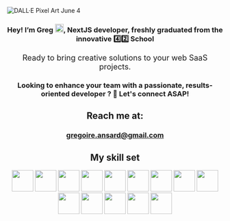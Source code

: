 ![DALL·E Pixel Art June 4](https://github.com/iamgrg/iamgrg/assets/80717523/5e729be4-2429-461e-ab20-d18515b4a3b0)

<div align="center">

<h3>Hey! I’m Greg <img src="https://github.com/iamgrg/iamgrg/assets/80717523/eb2af961-4bdc-4074-a70b-6a846d8a5840" width="20" height="20">, NextJS developer, freshly graduated from the innovative 4️⃣2️⃣ School</h3>
<p style="font-size: 18px;">Ready to bring creative solutions to your web SaaS projects.</p>
<h3> Looking to enhance your team with a passionate, results-oriented developer ? 👀 Let's connect ASAP!</h3>
<h2> Reach me at:</h2>
<h3><a href="mailto:gregoire.ansard@gmail.com">gregoire.ansard@gmail.com</a></h3>
<h2>My skill set</h2>

<img src="https://github.com/iamgrg/iamgrg/assets/80717523/d5621af5-4c79-4e71-853e-808a9c201c06" width="50" height="50">
<img src="https://github.com/iamgrg/iamgrg/assets/80717523/1a977f2e-ed2b-475c-9361-f4c2c4a563a9" width="50" height="50">
<img src="https://github.com/iamgrg/iamgrg/assets/80717523/1e1a6253-c730-4749-99fb-59eb5d294f57" width="50" height="50">
<img src="https://github.com/iamgrg/iamgrg/assets/80717523/eced9f68-0763-4c54-9f1a-2b6af44d2183" width="50" height="50">
<img src="https://github.com/iamgrg/iamgrg/assets/80717523/e1169805-bb56-4843-a149-c736f2e4aea7" width="50" height="50">
<img src="https://github.com/iamgrg/iamgrg/assets/80717523/af3556af-ed02-4d13-a02a-bd54c1a8782a" width="50" height="50">
<img src="https://github.com/iamgrg/iamgrg/assets/80717523/c033545e-5b37-4f2a-b841-9963b025799c" width="50" height="50">
<img src="https://github.com/iamgrg/iamgrg/assets/80717523/fbedc998-07c5-4228-a8c3-633187ab988d" width="50" height="50">
<img src="https://github.com/iamgrg/iamgrg/assets/80717523/b65c7c87-155f-484f-a9fa-388ceac9836e" width="50" height="50">
<img src="https://github.com/iamgrg/iamgrg/assets/80717523/dacf6a2b-619f-436a-abfa-0f7dc2d29882" width="50" height="50">
<img src="https://github.com/iamgrg/iamgrg/assets/80717523/5c9c32a4-7852-47c5-a118-8e48607f06b7" width="50" height="50">
<img src="https://github.com/iamgrg/iamgrg/assets/80717523/f6e1fe94-3254-4074-a07d-b4e01f6eefee" width="50" height="50">
<img src="https://github.com/iamgrg/iamgrg/assets/80717523/5a54bf11-0252-40b9-93a0-ae17ab19326e" width="50" height="50">
<img src="https://github.com/iamgrg/iamgrg/assets/80717523/87385fd6-0e72-42d0-925a-077468a8eec8" width="50" height="50">
</div>
